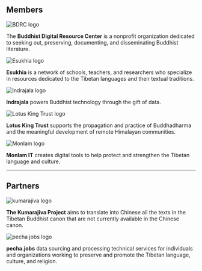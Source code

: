## Members

![BDRC logo](https://user-images.githubusercontent.com/51434640/194739598-8a630a40-b83e-46cd-9f52-3f746db9864f.png)

The **Buddhist Digital Resource Center** is a nonprofit organization dedicated to seeking out, preserving, documenting, and disseminating Buddhist literature.

![Esukhia logo](https://user-images.githubusercontent.com/51434640/194739560-d1e29abc-b9ae-428b-a635-93dc1008f6ff.png)

**Esukhia** is a network of schools, teachers, and researchers who specialize in resources dedicated to the Tibetan languages and their textual traditions.

![Indrajala logo](https://user-images.githubusercontent.com/51434640/194739512-b14be290-b7fa-4ea6-bfb7-f89124e37188.png)

**Indrajala** powers Buddhist technology through the gift of data.

![Lotus King Trust logo](https://user-images.githubusercontent.com/51434640/194739430-e751a55c-d584-4cca-9c66-45eb5f79d3ee.png)

**Lotus King Trust** supports the propagation and practice of Buddhadharma and the meaningful development of remote Himalayan communities.

![Monlam logo](https://user-images.githubusercontent.com/51434640/212262242-cd067c3d-6e79-475b-9271-6468dc260b61.png)

**Monlam IT** creates digital tools to help protect and strengthen the Tibetan language and culture.

---

## Partners

![kumarajiva logo](https://user-images.githubusercontent.com/51434640/194739365-bfa7a89d-e930-48d7-8f98-56a7db773764.png)

**The Kumarajiva Project** aims to translate into Chinese all the texts in the Tibetan Buddhist canon that are not currently available in the Chinese canon.

![pecha jobs logo](https://user-images.githubusercontent.com/51434640/194739884-2fc3d7f2-0b2b-4a3f-9091-7eefb62c3cc3.png)

**pecha.jobs** data sourcing and processing technical services for individuals and organizations working to preserve and promote the Tibetan language, culture, and religion.
